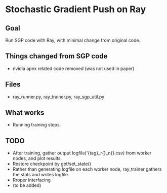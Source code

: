 # Stochastic Gradient Push on Ray
## Goal
Run SGP code with Ray, with minimal change from original code.

## Things changed from SGP code
- nvidia apex related code removed (was not used in paper)

## Files
- ray_runner.py, ray_trainer.py, ray_sgp_util.py

## What works
- Running training steps.

## TODO
- After training, gather output logfile('{tag}_r{}_n{}.csv) from worker nodes, and plot results.
- Restore checkpoint by get/set_state()
- Rather than generating logfile on each worker node, ray_trainer gathers the stats and writes logfile.
- Rroper interfacing
- (to be added)
